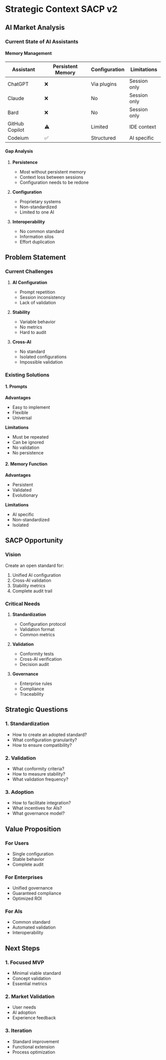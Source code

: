 # Strategic Context SACP v2

## AI Market Analysis

### Current State of AI Assistants

#### Memory Management
| Assistant | Persistent Memory | Configuration | Limitations |
|-----------|-------------------|---------------|-------------|
| ChatGPT   | ❌ | Via plugins | Session only |
| Claude    | ❌ | No | Session only |
| Bard      | ❌ | No | Session only |
| GitHub Copilot | ⚠️ | Limited | IDE context |
| Codeium   | ✅ | Structured | AI specific |

#### Gap Analysis
1. **Persistence**
   - Most without persistent memory
   - Context loss between sessions
   - Configuration needs to be redone

2. **Configuration**
   - Proprietary systems
   - Non-standardized
   - Limited to one AI

3. **Interoperability**
   - No common standard
   - Information silos
   - Effort duplication

## Problem Statement

### Current Challenges
1. **AI Configuration**
   - Prompt repetition
   - Session inconsistency
   - Lack of validation

2. **Stability**
   - Variable behavior
   - No metrics
   - Hard to audit

3. **Cross-AI**
   - No standard
   - Isolated configurations
   - Impossible validation

### Existing Solutions

#### 1. Prompts
**Advantages**
- Easy to implement
- Flexible
- Universal

**Limitations**
- Must be repeated
- Can be ignored
- No validation
- No persistence

#### 2. Memory Function
**Advantages**
- Persistent
- Validated
- Evolutionary

**Limitations**
- AI specific
- Non-standardized
- Isolated

## SACP Opportunity

### Vision
Create an open standard for:
1. Unified AI configuration
2. Cross-AI validation
3. Stability metrics
4. Complete audit trail

### Critical Needs
1. **Standardization**
   - Configuration protocol
   - Validation format
   - Common metrics

2. **Validation**
   - Conformity tests
   - Cross-AI verification
   - Decision audit

3. **Governance**
   - Enterprise rules
   - Compliance
   - Traceability

## Strategic Questions

### 1. Standardization
- How to create an adopted standard?
- What configuration granularity?
- How to ensure compatibility?

### 2. Validation
- What conformity criteria?
- How to measure stability?
- What validation frequency?

### 3. Adoption
- How to facilitate integration?
- What incentives for AIs?
- What governance model?

## Value Proposition

### For Users
- Single configuration
- Stable behavior
- Complete audit

### For Enterprises
- Unified governance
- Guaranteed compliance
- Optimized ROI

### For AIs
- Common standard
- Automated validation
- Interoperability

## Next Steps

### 1. Focused MVP
- Minimal viable standard
- Concept validation
- Essential metrics

### 2. Market Validation
- User needs
- AI adoption
- Experience feedback

### 3. Iteration
- Standard improvement
- Functional extension
- Process optimization
